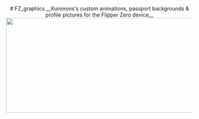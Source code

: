 <p align="center">
# FZ_graphics
__Kuronons's custom animations, passport backgrounds & profile pictures for the Flipper Zero device__

<img width="512" height="256" src="https://user-images.githubusercontent.com/110337784/193953126-9f626206-89fc-46a1-8aaf-e3e39b84cd24.jpg">
</p>
